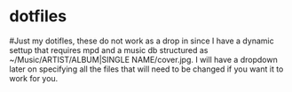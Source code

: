 # dotfiles
#Just my dotifles, these do not work as a drop in since I have a dynamic settup that requires mpd and a music db structured as ~/Music/ARTIST/ALBUM|SINGLE NAME/cover.jpg. I will have a dropdown later on specifying all the files that will need to be changed if you want it to work for you.
